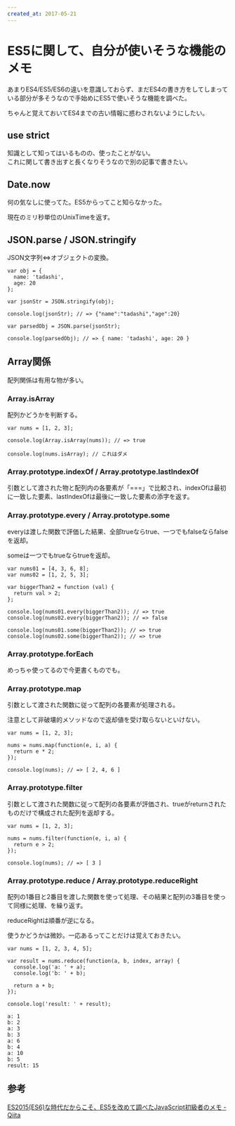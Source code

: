 ```yaml
---
created_at: 2017-05-21
---
```


# ES5に関して、自分が使いそうな機能のメモ

あまりES4/ES5/ES6の違いを意識しておらず、まだES4の書き方をしてしまっている部分が多そうなので手始めにES5で使いそうな機能を調べた。

ちゃんと覚えておいてES4までの古い情報に惑わされないようにしたい。


## use strict

知識として知ってはいるものの、使ったことがない。  
これに関して書き出すと長くなりそうなので別の記事で書きたい。

## Date.now

何の気なしに使ってた。ES5からってこと知らなかった。

現在のミリ秒単位のUnixTimeを返す。

## JSON.parse / JSON.stringify

JSON文字列⇔オブジェクトの変換。

```
var obj = {
  name: 'tadashi',
  age: 20
};

var jsonStr = JSON.stringify(obj);

console.log(jsonStr); // => {"name":"tadashi","age":20}

var parsedObj = JSON.parse(jsonStr);

console.log(parsedObj); // => { name: 'tadashi', age: 20 }
```

## Array関係

配列関係は有用な物が多い。

### Array.isArray

配列かどうかを判断する。

```
var nums = [1, 2, 3];

console.log(Array.isArray(nums)); // => true

console.log(nums.isArray); // これはダメ
```

### Array.prototype.indexOf / Array.prototype.lastIndexOf

引数として渡された物と配列内の各要素が「===」で比較され、indexOfは最初に一致した要素、lastIndexOfは最後に一致した要素の添字を返す。

### Array.prototype.every / Array.prototype.some

everyは渡した関数で評価した結果、全部trueならtrue、一つでもfalseならfalseを返却。

someは一つでもtrueならtrueを返却。

```
var nums01 = [4, 3, 6, 8];
var nums02 = [1, 2, 5, 3];

var biggerThan2 = function (val) {
  return val > 2;
};

console.log(nums01.every(biggerThan2)); // => true
console.log(nums02.every(biggerThan2)); // => false

console.log(nums01.some(biggerThan2)); // => true
console.log(nums02.some(biggerThan2)); // => true
```

### Array.prototype.forEach

めっちゃ使ってるので今更書くものでも。


### Array.prototype.map

引数として渡された関数に従って配列の各要素が処理される。  

注意として非破壊的メソッドなので返却値を受け取らないといけない。

```
var nums = [1, 2, 3];

nums = nums.map(function(e, i, a) {
  return e * 2;
});

console.log(nums); // => [ 2, 4, 6 ]
```


### Array.prototype.filter

引数として渡された関数に従って配列の各要素が評価され、trueがreturnされたものだけで構成された配列を返却する。

```
var nums = [1, 2, 3];

nums = nums.filter(function(e, i, a) {
  return e > 2;
});

console.log(nums); // => [ 3 ]
```


### Array.prototype.reduce / Array.prototype.reduceRight

配列の1番目と2番目を渡した関数を使って処理、その結果と配列の3番目を使って同様に処理、を繰り返す。

reduceRightは順番が逆になる。

使うかどうかは微妙。一応あるってことだけは覚えておきたい。

```
var nums = [1, 2, 3, 4, 5];

var result = nums.reduce(function(a, b, index, array) {
  console.log('a: ' + a);
  console.log('b: ' + b);

  return a + b;
});

console.log('result: ' + result);
```

```
a: 1
b: 2
a: 3
b: 3
a: 6
b: 4
a: 10
b: 5
result: 15
```



## 参考

[ES2015(ES6)な時代だからこそ、ES5を改めて調べたJavaScript初級者のメモ - Qiita](http://qiita.com/zaru/items/d833dca52962c3f7770f)
